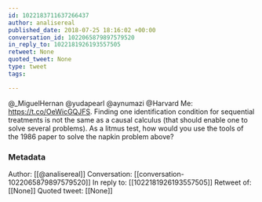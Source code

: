 ```yaml
---
id: 1022183711637266437
author: analisereal
published_date: 2018-07-25 18:16:02 +00:00
conversation_id: 1022065879897579520
in_reply_to: 1022181926193557505
retweet: None
quoted_tweet: None
type: tweet
tags:

---
```


@_MiguelHernan @yudapearl @aynumazi @Harvard Me: https://t.co/OeWicGQJFS. Finding one identification condition for sequential treatments is not the same as a causal calculus (that should enable one to solve several problems). As a litmus test, how would you use the tools of the 1986 paper to solve the napkin problem above?

### Metadata

Author: [[@analisereal]]
Conversation: [[conversation-1022065879897579520]]
In reply to: [[1022181926193557505]]
Retweet of: [[None]]
Quoted tweet: [[None]]
